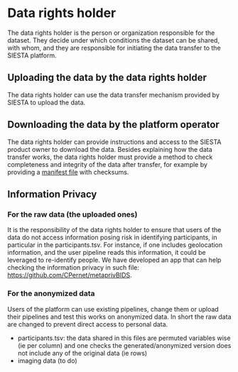 # Data rights holder

The data rights holder is the person or organization responsible for the dataset. They decide under which conditions the dataset can be shared, with whom, and they are responsible for initiating the data transfer to the SIESTA platform.

## Uploading the data by the data rights holder

The data rights holder can use the data transfer mechanism provided by SIESTA to upload the data.

## Downloading the data by the platform operator

The data rights holder can provide instructions and access to the SIESTA product owner to download the data. Besides explaining how the data transfer works, the data rights holder must provide a method to check completeness and integrity of the data after transfer, for example by providing a [manifest file](https://en.wikipedia.org/wiki/Manifest_file) with checksums.

## Information Privacy

### For the raw data (the uploaded ones)

It is the responsibility of the data rights holder to ensure that users of the data do not access information posing risk in identifying participants, in particular in the participants.tsv. For instance, if one includes geolocation information, and the user pipeline reads this information, it could be leveraged to re-identify people. We have developed an app that can help checking the information privacy in such file: https://github.com/CPernet/metaprivBIDS.

### For the anonymized data

Users of the platform can use existing pipelines, change them or upload their pipelines and test this works on anonymized data. In short the raw data are changed to prevent direct access to personal data.
- participants.tsv: the data shared in this files are permuted variables wise (ie per column) and one checks the generated/anonymized version does not include any of the original data (ie rows)
- imaging data (to do)
